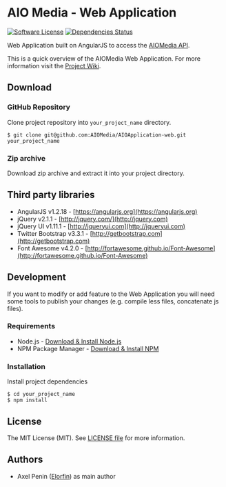 # AIO Media - Web Application

[![Software License](https://img.shields.io/badge/license-MIT-brightgreen.svg?style=flat-square)](LICENSE)
[![Dependencies Status](https://img.shields.io/david/AIOMedia/AIOApplication-web.svg?style=flat-square)](https://david-dm.org/AIOMedia/AIOApplication-web)

Web Application built on AngularJS to access the [AIOMedia API](https://github.com/AIOMedia/AIOApplication-api).

This is a quick overview of the AIOMedia Web Application.
For more information visit the [Project Wiki](https://github.com/AIOMedia/AIOApplication-web/wiki).

## Download

### GitHub Repository

Clone project repository into `your_project_name` directory.

```
$ git clone git@github.com:AIOMedia/AIOApplication-web.git your_project_name
```

### Zip archive

Download zip archive and extract it into your project directory.

## Third party libraries

* AngularJS v1.2.18 - [https://angularjs.org](https://angularjs.org)
* jQuery v2.1.1 - [http://jquery.com/](http://jquery.com)
* jQuery UI v1.11.1 - [http://jqueryui.com](http://jqueryui.com)
* Twitter Bootstrap v3.3.1 - [http://getbootstrap.com](http://getbootstrap.com)
* Font Awesome v4.2.0 - [http://fortawesome.github.io/Font-Awesome](http://fortawesome.github.io/Font-Awesome)

## Development

If you want to modify or add feature to the Web Application you will need some tools to publish your changes (e.g. compile less files, concatenate js files).

### Requirements

* Node.js - [Download & Install Node.js](http://www.nodejs.org/download/)
* NPM Package Manager - [Download & Install NPM](https://www.npmjs.org/doc/README.html)

### Installation

Install project dependencies

```
$ cd your_project_name
$ npm install
```

## License

The MIT License (MIT).
See [LICENSE file](LICENSE) for more information.

## Authors

* Axel Penin ([Elorfin](https://github.com/Elorfin)) as main author
